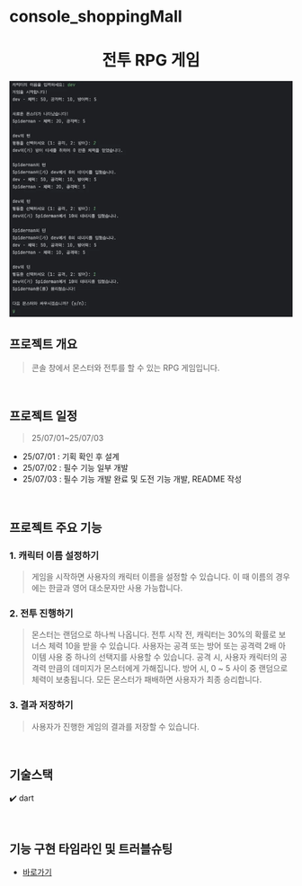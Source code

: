 # console_shoppingMall
<h1 align="center">
전투 RPG 게임
</h1>
<p align="center">
</p>
  <img alt="참고 이미지" src="https://github.com/PolarisAnnie/RPG_game/blob/main/assets/image.png">

## 프로젝트 개요
> 콘솔 창에서 몬스터와 전투를 할 수 있는 RPG 게임입니다. 

<br/>

## 프로젝트 일정
> 25/07/01~25/07/03
- 25/07/01 : 기획 확인 후 설계
- 25/07/02 : 필수 기능 일부 개발
- 25/07/03 : 필수 기능 개발 완료 및 도전 기능 개발, README 작성

<br/>

## 프로젝트 주요 기능
### 1. 캐릭터 이름 설정하기
> 게임을 시작하면 사용자의 캐릭터 이름을 설정할 수 있습니다. 
> 이 때 이름의 경우에는 한글과 영어 대소문자만 사용 가능합니다. 
### 2. 전투 진행하기
> 몬스터는 랜덤으로 하나씩 나옵니다. 
> 전투 시작 전, 캐릭터는 30%의 확률로 보너스 체력 10을 받을 수 있습니다. 
> 사용자는 공격 또는 방어 또는 공격력 2배 아이템 사용 중 하나의 선택지를 사용할 수 있습니다. 
> 공격 시, 사용자 캐릭터의 공격력 만큼의 데미지가 몬스터에게 가해집니다. 
> 방어 시, 0 ~ 5 사이 중 랜덤으로 체력이 보충됩니다. 
> 모든 몬스터가 패배하면 사용자가 최종 승리합니다. 
### 3. 결과 저장하기
> 사용자가 진행한 게임의 결과를 저장할 수 있습니다. 

<br/>

## 기술스택
✔️ dart

<br/>

## 기능 구현 타임라인 및 트러블슈팅
 - [바로가기](https://polariseunhee94.notion.site/RPG-2223216a4dd280deb8e0dc4e94c2a1c1?source=copy_link)
